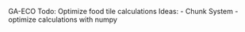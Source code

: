 GA-ECO
Todo:
  Optimize food tile calculations
    Ideas:
      - Chunk System
      - optimize calculations with numpy 
   
